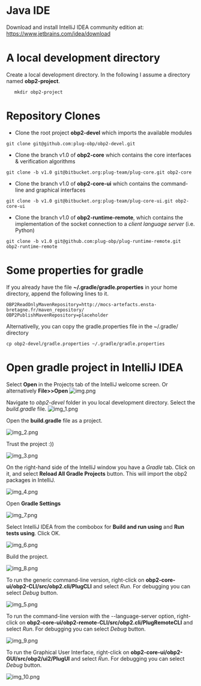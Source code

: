 
# Java IDE
Download and install IntelliJ IDEA community edition at: https://www.jetbrains.com/idea/download

# A local development directory

Create a local development directory. In the following I assume a directory named **obp2-project**.

```console
   mkdir obp2-project
```

# Repository Clones

- Clone the root project **obp2-devel** which imports the available modules

```console
git clone git@github.com:plug-obp/obp2-devel.git
``` 

- Clone the branch v1.0 of **obp2-core** which contains the core interfaces & verification algorithms
```console
git clone -b v1.0 git@bitbucket.org:plug-team/plug-core.git obp2-core
```

- Clone the branch v1.0 of **obp2-core-ui** which contains the command-line and graphical interfaces
```console
git clone -b v1.0 git@bitbucket.org:plug-team/plug-core-ui.git obp2-core-ui
```

- Clone the branch v1.0 of **obp2-runtime-remote**, which contains the implementation of the socket connection to a *client language server* (i.e. Python)
```console
git clone -b v1.0 git@github.com:plug-obp/plug-runtime-remote.git obp2-runtime-remote
```

# Some properties for gradle
If you already have the file **~/.gradle/gradle.properties** in your home directory, append the following lines to it.

```properties
OBP2ReadOnlyMavenRepository=http://mocs-artefacts.ensta-bretagne.fr/maven_repository/
OBP2PublishMavenRepository=placeholder
```

Alternativelly, you can copy the gradle.properties file in the ~/.gradle/ directory

```console
cp obp2-devel/gradle.properties ~/.gradle/gradle.properties
```

# Open gradle project in IntelliJ IDEA 
Select **Open** in the Projects tab of the IntelliJ welcome screen. Or alternatively **File>>Open**
![img.png](img.png)

Navigate to *obp2-devel* folder in you local development directory. Select the *build.gradle* file.
![img_1.png](img_1.png)

Open the **build.gradle** file as a project.

![img_2.png](img_2.png)

Trust the project :))

![img_3.png](img_3.png)

On the right-hand side of the IntelliJ window you have a *Gradle* tab. 
Click on it, and select **Reload All Gradle Projects** button. This will import the obp2 packages in IntelliJ.

![img_4.png](img_4.png)

Open **Gradle Settings** 

![img_7.png](img_7.png)

Select IntelliJ IDEA from the combobox for **Build and run using** and **Run tests using**.
Click OK.

![img_6.png](img_6.png)

Build the project.

![img_8.png](img_8.png)

To run the generic command-line version, right-click on **obp2-core-ui/obp2-CLI/src/obp2.cli/PlugCLI** and select *Run*.
For debugging you can select *Debug* button.

![img_5.png](img_5.png)

To run the command-line version with the --language-server option, right-click on 
**obp2-core-ui/obp2-remote-CLI/src/obp2.cli/PlugRemoteCLI** and select *Run*.
For debugging you can select *Debug* button.

![img_9.png](img_9.png)

To run the Graphical User Interface, right-click on **obp2-core-ui/obp2-GUI/src/obp2/ui2/PlugUI** and select *Run*.
For debugging you can select *Debug* button.

![img_10.png](img_10.png)
